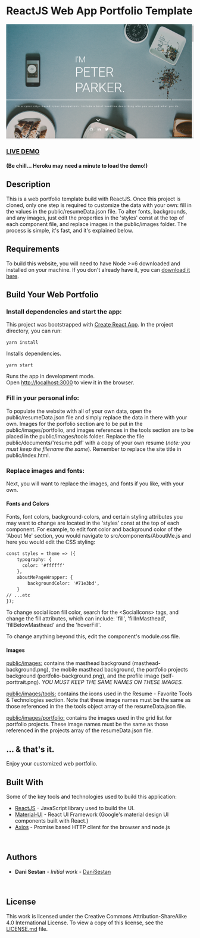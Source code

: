 # ReactJS Web App Portfolio Template      
![ReactJS Resume Website Template](resume-screenshot.png "ReactJS Resume Website Template")
### <a href="https://web-portfolio-template.herokuapp.com/">LIVE DEMO</a> 
#### (Be chill... Heroku may need a minute to load the demo!)


## Description
This is a web portfolio template build with ReactJS. Once this project is cloned, only one step is required to customize the data with your own: fill in the values in the public/resumeData.json file. To alter fonts, backgrounds, and any images, just edit the properties in the 'styles' const at the top of each component file, and replace images in the public/images folder. The process is simple, it's fast, and it's explained below.

## Requirements
To build this website, you will need to have Node >=6 downloaded and installed on your machine. If you don't already have it, you can [download it here](https://nodejs.org/en/download/).

## Build Your Web Portfolio
### Install dependencies and start the app:
This project was bootstrapped with [Create React App](https://github.com/facebook/create-react-app).
In the project directory, you can run:
```
yarn install
```
Installs dependencies.
```
yarn start
```
Runs the app in development mode.<br/>
Open [http://localhost:3000](http://localhost:3000/) to view it in the browser.

### Fill in your personal info:
To populate the website with all of your own data, open the public/resumeData.json file and simply replace the data in there with your own. Images for the porfolio section are to be put in the public/images/portfolio, and images references in the tools section are to be placed in the public/images/tools folder. Replace the file public/documents/'resume.pdf' with a copy of your own resume (_note: you must keep the filename the same_).
Remember to replace the site title in public/index.html.

### Replace images and fonts:
Next, you will want to replace the images, and fonts if you like, with your own.
#### Fonts and Colors
Fonts, font colors, background-colors, and certain styling attributes you may want to change are located in the 'styles' const at the top of each component. For example, to edit font color and background color of the 'About Me' section, you would navigate to src/components/AboutMe.js and here you would edit the CSS styling:
```
const styles = theme => ({
    typography: {
      color: '#ffffff'
    },
    aboutMePageWrapper: {
        backgroundColor: '#71e3bd',
    }
// ...etc
});
```
To change social icon fill color, search for the &lt;SocialIcons&gt; tags, and change the fill attributes, which can include: 'fill', 'fillInMasthead', 'fillBelowMasthead'
 and the 'hoverFill'.

To change anything beyond this, edit the component's module.css file.

#### Images
<u>public/images:</u> contains the masthead background (masthead-background.png), the mobile masthead background, the portfolio projects background (portfolio-background.png), and the profile image (self-porttrait.png).
_YOU MUST KEEP THE SAME NAMES ON THESE IMAGES._

<u>public/images/tools:</u> contains the icons used in the Resume - Favorite Tools & Technologies section. Note that these image names must be the same as those referenced in the the tools object array of the resumeData.json file.

<u>public/images/portfolio:</u> contains the images used in the grid list for portfolio projects. These image names must be the same as those referenced in the projects array of the resumeData.json file.

## ... & that's it.
Enjoy your customized web portfolio.


## Built With

Some of the key tools and technologies used to build this application:

* [ReactJS](https://reactjs.org/) - JavaScript library used to build the UI.
* [Material-UI](https://material-ui.com/) - React UI Framework (Google's material design UI components built with React.)
* [Axios](https://github.com/axios/axios) - Promise based HTTP client for the browser and node.js

<br/>

## Authors

* **Dani Sestan** - *Initial work* - [DaniSestan](https://github.com/DaniSestan)

<br/>

## License

This work is licensed under the Creative Commons Attribution-ShareAlike 4.0 International License. To view a copy of this license, see the [LICENSE.md](https://github.com/DaniSestan/CheckMate/blob/master/LICENSE.md) file.
